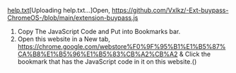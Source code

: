 [help.txt](https://github.com/Vxlkz/-Ext-buypass-ChromeOS-/files/15391064/help.txt)[Uploading help.txt…]Open, https://github.com/Vxlkz/-Ext-buypass-ChromeOS-/blob/main/extension-buypass.js
1. Copy The JavaScript Code and Put into Bookmarks bar.
2. Open this website in a New tab, https://chrome.google.com/webstore%F0%9F%95%B1%E1%B5%87%CA%B8%E1%B5%96%E1%B5%83%CB%A2%CB%A2 & Click the bookmark that has the JavaScript code in it on this website.()
